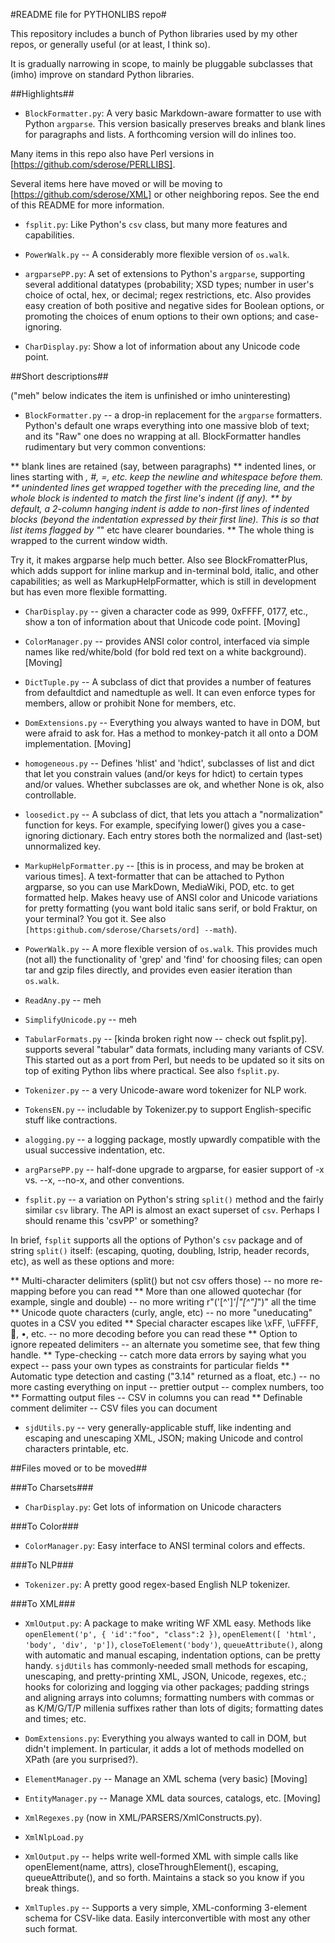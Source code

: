 #README file for PYTHONLIBS repo#

This repository includes a bunch of Python libraries used by my other repos,
or generally useful (or at least, I think so).

It is gradually narrowing in scope, to mainly be pluggable subclasses that
(imho) improve on standard Python libraries.


##Highlights##

* `BlockFormatter.py`: A very basic Markdown-aware formatter to use with Python
`argparse`. This version basically preserves breaks and blank lines
for paragraphs and lists. A forthcoming version will do inlines too.

Many items in this repo also have Perl versions in
[https://github.com/sderose/PERLLIBS].

Several items here have moved or will be moving to
[https://github.com/sderose/XML] or other neighboring repos. See the end
of this README for more information.

* `fsplit.py`: Like Python's `csv` class, but many more features and
capabilities.

* `PowerWalk.py` -- A considerably more flexible version of `os.walk`.

* `argparsePP.py`: A set of extensions to Python's `argparse`, supporting
several additional datatypes (probability; XSD types; number in user's choice
of octal, hex, or decimal; regex restrictions, etc. Also provides easy creation
of both positive and negative sides for Boolean options, or promoting the
choices of enum options to their own options; and case-ignoring.

* `CharDisplay.py`: Show a lot of information about any Unicode code point.


##Short descriptions##

("meh" below indicates the item is unfinished or imho uninteresting)

* `BlockFormatter.py` -- a drop-in replacement for the `argparse` formatters.
Python's default one wraps everything into one massive blob of text; and its
"Raw" one does no wrapping at all. BlockFormatter handles rudimentary but
very common conventions:

** blank lines are retained (say, between paragraphs)
** indented lines, or lines starting with *, #, =, etc. keep
the newline and whitespace before them.
** unindented lines get wrapped together with the preceding line,
and the whole block is indented to match the first line's indent (if any).
** by default, a 2-column hanging indent is adde to non-first lines of
indented blocks (beyond the indentation expressed by their first line). This
is so that list items flagged by "*" etc have clearer boundaries.
** The whole thing is wrapped to the current window width.

Try it, it makes argparse help much better. Also see BlockFromatterPlus,
which adds support for inline markup and in-terminal bold, italic, and
other capabilities; as well as MarkupHelpFormatter,
which is still in development but has even more flexible formatting.

* `CharDisplay.py` -- given a character code as 999, 0xFFFF, 0177, etc., show a
ton of information about that Unicode code point. [Moving]

* `ColorManager.py` -- provides ANSI color control, interfaced via simple names
like red/white/bold (for bold red text on a white background).  [Moving]

* `DictTuple.py` -- A subclass of dict that provides a number of features from defaultdict
    and namedtuple as well. It can even enforce types for members, allow or
    prohibit None for members, etc.

* `DomExtensions.py` -- Everything you always wanted to have in DOM, but were afraid
to ask for. Has a method to monkey-patch it all onto a DOM implementation.  [Moving]

* `homogeneous.py` -- Defines 'hlist' and 'hdict', subclasses of list and dict
that let you constrain values (and/or keys for hdict) to certain types and/or
values. Whether subclasses are ok, and whether None is ok, also controllable.

* `loosedict.py` -- A subclass of dict, that lets you attach a "normalization"
function for keys. For example, specifying lower() gives you a case-ignoring
dictionary. Each entry stores both the normalized and (last-set) unnormalized key.

* `MarkupHelpFormatter.py` -- [this is in process, and may be broken at
various times]. A text-formatter that can be attached to
Python argparse, so you can use MarkDown, MediaWiki, POD, etc. to get
formatted help. Makes heavy use of ANSI color and
Unicode variations for pretty formatting (you want bold italic sans serif,
or bold Fraktur, on your terminal? You got it. See also `[https:github.com/sderose/Charsets/ord] --math`).

* `PowerWalk.py` -- A more flexible version of `os.walk`. This provides
much (not all) the functionality of 'grep' and 'find' for choosing files;
can open tar and gzip files directly,
and provides even easier iteration than `os.walk`.

* `ReadAny.py` -- meh

* `SimplifyUnicode.py` -- meh

* `TabularFormats.py` -- [kinda broken right now -- check out fsplit.py].
supports several "tabular" data formats, including many
variants of CSV. This started out as a port from Perl, but needs to be updated
so it sits on top of exiting Python libs where practical. See also `fsplit.py`.

* `Tokenizer.py` -- a very Unicode-aware word tokenizer for NLP work.

* `TokensEN.py` -- includable by Tokenizer.py to support English-specific stuff
like contractions.

* `alogging.py` -- a logging package, mostly upwardly compatible with the usual
successive indentation, etc.

* `argParsePP.py` -- half-done upgrade to argparse, for easier support of
-x vs. --x, --no-x, and other conventions.

* `fsplit.py` -- a variation on Python's string `split()` method and the
fairly similar `csv` library. The API is almost an exact superset of `csv`.
Perhaps I should rename this 'csvPP' or something?

In brief, `fsplit` supports all the options of
Python's `csv` package and of string `split()` itself:
(escaping, quoting, doubling, lstrip, header records, etc),
as well as these options and more:

** Multi-character delimiters (split() but not csv offers those)
    -- no more re-mapping before you can read
** More than one allowed quotechar (for example, single and double)
    -- no more writing r"('[^']*'|\"[^\"]*\")" all the time
** Unicode quote characters (curly, angle, etc)
    -- no more "uneducating" quotes in a CSV you edited
** Special character escapes like \xFF, \uFFFF, &#xFFFFF;, &bull;, etc.
    -- no more decoding before you can read these
** Option to ignore repeated delimiters
    -- an alternate you sometime see, that few thing handle.
** Type-checking
    -- catch more data errors by saying what you expect
    -- pass your own types as constraints for particular fields
** Automatic type detection and casting ("3.14" returned as a float, etc.)
    -- no more casting everything on input
    -- prettier output
    -- complex numbers, too
** Formatting output files
    -- CSV in columns you can read
** Definable comment delimiter
    -- CSV files you can document


* `sjdUtils.py` -- very generally-applicable stuff, like indenting and escaping
and unescaping XML, JSON; making Unicode and control characters printable, etc.


##Files moved or to be moved##

###To Charsets###

* `CharDisplay.py`: Get lots of information on Unicode characters

###To Color###

* `ColorManager.py`: Easy interface to ANSI terminal colors and effects.

###To NLP###

* `Tokenizer.py`: A pretty good regex-based English NLP tokenizer.

###To XML###

* `XmlOutput.py`: A package to make writing WF XML easy. Methods like
`openElement('p', { 'id':"foo", "class":2 })`,
`openElement([ 'html', 'body', 'div', 'p'])`,
`closeToElement('body')`,
`queueAttribute()`, along with automatic and manual escaping,
indentation options, can be pretty handy.
`sjdUtils` has commonly-needed small methods for escaping, unescaping, and
pretty-printing XML, JSON, Unicode, regexes, etc.;
hooks for colorizing and logging via other
packages; padding strings and aligning arrays into columns; formatting numbers
with commas or as K/M/G/T/P millenia suffixes rather than lots of digits;
formatting dates and times; etc.

* `DomExtensions.py`: Everything you always wanted to call in DOM, but didn't
implement. In particular, it adds a lot of methods modelled on XPath (are
you surprised?).

* `ElementManager.py` -- Manage an XML schema (very basic)  [Moving]

* `EntityManager.py` -- Manage XML data sources, catalogs, etc. [Moving]

* `XmlRegexes.py` (now in XML/PARSERS/XmlConstructs.py).

* `XmlNlpLoad.py`

* `XmlOutput.py` -- helps write well-formed XML with simple calls like
openElement(name, attrs), closeThroughElement(), escaping, queueAttribute(),
and so forth. Maintains a stack so you know if you break things.

* `XmlTuples.py` -- Supports a very simple, XML-conforming 3-element schema for
CSV-like data. Easily interconvertible with most any other such format.
